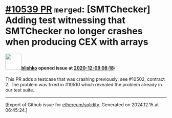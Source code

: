 # [\#10539 PR](https://github.com/ethereum/solidity/pull/10539) `merged`: [SMTChecker] Adding test witnessing that SMTChecker no longer crashes when producing CEX with arrays

#### <img src="https://avatars.githubusercontent.com/u/16404346?v=4" width="50">[blishko](https://github.com/blishko) opened issue at [2020-12-09 08:18](https://github.com/ethereum/solidity/pull/10539):

This PR adds a testcase that was crashing previously, see #10502, contract 2.
The problem was fixed in #10510 which revealed the problem already in our test suite.




-------------------------------------------------------------------------------



[Export of Github issue for [ethereum/solidity](https://github.com/ethereum/solidity). Generated on 2024.12.15 at 06:45:24.]
